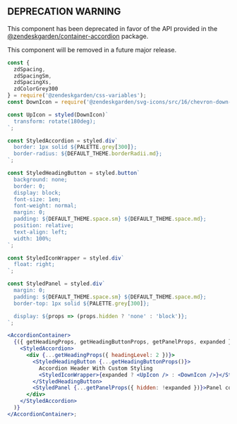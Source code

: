 ## DEPRECATION WARNING

This component has been deprecated in favor of the API provided in the
[@zendeskgarden/container-accordion](https://www.npmjs.com/package/@zendeskgarden/container-accordion)
package.

This component will be removed in a future major release.

```jsx static
const {
  zdSpacing,
  zdSpacingSm,
  zdSpacingXs,
  zdColorGrey300
} = require('@zendeskgarden/css-variables');
const DownIcon = require('@zendeskgarden/svg-icons/src/16/chevron-down-fill.svg').default;

const UpIcon = styled(DownIcon)`
  transform: rotate(180deg);
`;

const StyledAccordion = styled.div`
  border: 1px solid ${PALETTE.grey[300]};
  border-radius: ${DEFAULT_THEME.borderRadii.md};
`;

const StyledHeadingButton = styled.button`
  background: none;
  border: 0;
  display: block;
  font-size: 1em;
  font-weight: normal;
  margin: 0;
  padding: ${DEFAULT_THEME.space.sm} ${DEFAULT_THEME.space.md};
  position: relative;
  text-align: left;
  width: 100%;
`;

const StyledIconWrapper = styled.div`
  float: right;
`;

const StyledPanel = styled.div`
  margin: 0;
  padding: ${DEFAULT_THEME.space.sm} ${DEFAULT_THEME.space.md};
  border-top: 1px solid ${PALETTE.grey[300]};

  display: ${props => (props.hidden ? 'none' : 'block')};
`;

<AccordionContainer>
  {({ getHeadingProps, getHeadingButtonProps, getPanelProps, expanded }) => (
    <StyledAccordion>
      <div {...getHeadingProps({ headingLevel: 2 })}>
        <StyledHeadingButton {...getHeadingButtonProps()}>
          Accordion Header With Custom Styling
          <StyledIconWrapper>{expanded ? <UpIcon /> : <DownIcon />}</StyledIconWrapper>
        </StyledHeadingButton>
        <StyledPanel {...getPanelProps({ hidden: !expanded })}>Panel contents</StyledPanel>
      </div>
    </StyledAccordion>
  )}
</AccordionContainer>;
```
